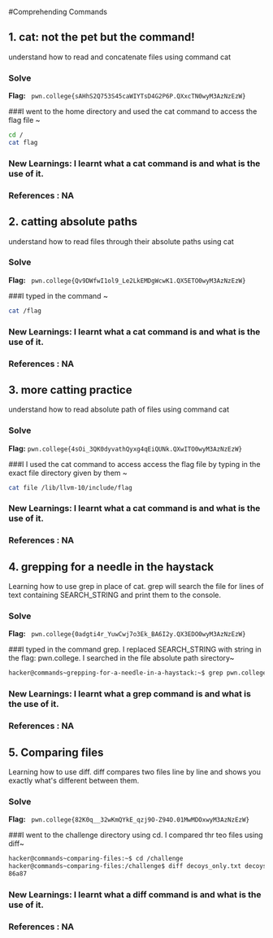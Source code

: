 #Comprehending Commands

## 1. cat: not the pet but the command!
 
understand how to read and concatenate files using command cat

### Solve
**Flag:** ` pwn.college{sAHhS2Q753S45caWIYTsD4G2P6P.QXxcTN0wyM3AzNzEzW}`

###I went to the home directory and used the cat command to access the flag file ~
```bash
cd /
cat flag
```
 


### New Learnings: I learnt what a cat command is and what is the use of it.

### References : NA



## 2. catting absolute paths
 
understand how to read files through their absolute paths using cat

### Solve
**Flag:** ` pwn.college{Qv9DWfwI1ol9_Le2LkEMDgWcwK1.QX5ETO0wyM3AzNzEzW}`

###I typed in the command ~
```bash
cat /flag
```
 


### New Learnings: I learnt what a cat command is and what is the use of it.

### References : NA





## 3. more catting practice
 
understand how to read absolute path of files using command cat

### Solve
**Flag:** `pwn.college{4sOi_3QK0dyvathQyxg4qEiQUNk.QXwITO0wyM3AzNzEzW}`

###I I used the cat command to access access the flag file by typing in the exact file directory given by them ~
```bash
cat file /lib/llvm-10/include/flag
```
 


### New Learnings: I learnt what a cat command is and what is the use of it.

### References : NA




## 4. grepping for a needle in the haystack
 
Learning how to use grep in place of cat. grep will search the file for lines of text containing SEARCH_STRING and print them to the console.

### Solve
**Flag:** ` pwn.college{0adgti4r_YuwCwj7o3Ek_BA6I2y.QX3EDO0wyM3AzNzEzW}`

###I typed in the command grep. I replaced SEARCH_STRING with string in the flag: pwn.college. I searched in the file absolute path sirectory~
```bash
hacker@commands~grepping-for-a-needle-in-a-haystack:~$ grep pwn.college /challenge/data.txt
```
 


### New Learnings: I learnt what a grep command is and what is the use of it.

### References : NA


## 5. Comparing files 

Learning how to use diff. diff compares two files line by line and shows you exactly what's different between them.

### Solve
**Flag:** ` pwn.college{82K0q__32wKmQYkE_qzj9O-Z94O.01MwMDOxwyM3AzNzEzW}`

###I went to the challenge directory using cd. I compared thr teo files using diff~
```bash
hacker@commands~comparing-files:~$ cd /challenge
hacker@commands~comparing-files:/challenge$ diff decoys_only.txt decoys_and_real.txt
86a87
```
 
### New Learnings: I learnt what a diff command is and what is the use of it.

### References : NA






